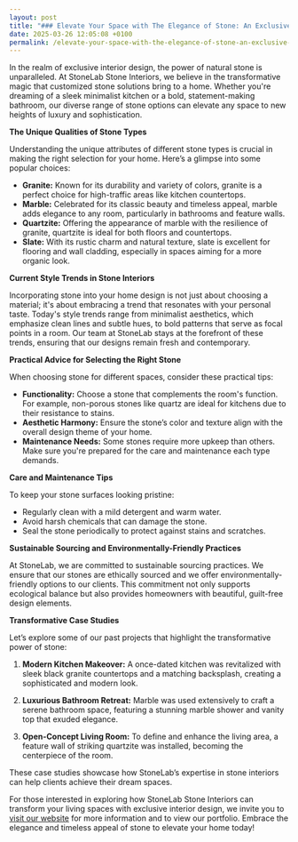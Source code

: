 ```yaml
---
layout: post
title: "### Elevate Your Space with The Elegance of Stone: An Exclusive Interior Design Journey"
date: 2025-03-26 12:05:08 +0100
permalink: /elevate-your-space-with-the-elegance-of-stone-an-exclusive-interior-design-journey/
---
```



In the realm of exclusive interior design, the power of natural stone is unparalleled. At StoneLab Stone Interiors, we believe in the transformative magic that customized stone solutions bring to a home. Whether you're dreaming of a sleek minimalist kitchen or a bold, statement-making bathroom, our diverse range of stone options can elevate any space to new heights of luxury and sophistication.

**The Unique Qualities of Stone Types**

Understanding the unique attributes of different stone types is crucial in making the right selection for your home. Here’s a glimpse into some popular choices:

- **Granite:** Known for its durability and variety of colors, granite is a perfect choice for high-traffic areas like kitchen countertops.
- **Marble:** Celebrated for its classic beauty and timeless appeal, marble adds elegance to any room, particularly in bathrooms and feature walls.
- **Quartzite:** Offering the appearance of marble with the resilience of granite, quartzite is ideal for both floors and countertops.
- **Slate:** With its rustic charm and natural texture, slate is excellent for flooring and wall cladding, especially in spaces aiming for a more organic look.

**Current Style Trends in Stone Interiors**

Incorporating stone into your home design is not just about choosing a material; it's about embracing a trend that resonates with your personal taste. Today's style trends range from minimalist aesthetics, which emphasize clean lines and subtle hues, to bold patterns that serve as focal points in a room. Our team at StoneLab stays at the forefront of these trends, ensuring that our designs remain fresh and contemporary.

**Practical Advice for Selecting the Right Stone**

When choosing stone for different spaces, consider these practical tips:

- **Functionality:** Choose a stone that complements the room's function. For example, non-porous stones like quartz are ideal for kitchens due to their resistance to stains.
- **Aesthetic Harmony:** Ensure the stone’s color and texture align with the overall design theme of your home.
- **Maintenance Needs:** Some stones require more upkeep than others. Make sure you're prepared for the care and maintenance each type demands.

**Care and Maintenance Tips**

To keep your stone surfaces looking pristine:

- Regularly clean with a mild detergent and warm water.
- Avoid harsh chemicals that can damage the stone.
- Seal the stone periodically to protect against stains and scratches.

**Sustainable Sourcing and Environmentally-Friendly Practices**

At StoneLab, we are committed to sustainable sourcing practices. We ensure that our stones are ethically sourced and we offer environmentally-friendly options to our clients. This commitment not only supports ecological balance but also provides homeowners with beautiful, guilt-free design elements.

**Transformative Case Studies**

Let’s explore some of our past projects that highlight the transformative power of stone:

1. **Modern Kitchen Makeover:** A once-dated kitchen was revitalized with sleek black granite countertops and a matching backsplash, creating a sophisticated and modern look.
   
2. **Luxurious Bathroom Retreat:** Marble was used extensively to craft a serene bathroom space, featuring a stunning marble shower and vanity top that exuded elegance.

3. **Open-Concept Living Room:** To define and enhance the living area, a feature wall of striking quartzite was installed, becoming the centerpiece of the room.

These case studies showcase how StoneLab’s expertise in stone interiors can help clients achieve their dream spaces.

For those interested in exploring how StoneLab Stone Interiors can transform your living spaces with exclusive interior design, we invite you to [visit our website](https://stonelab.se) for more information and to view our portfolio. Embrace the elegance and timeless appeal of stone to elevate your home today!